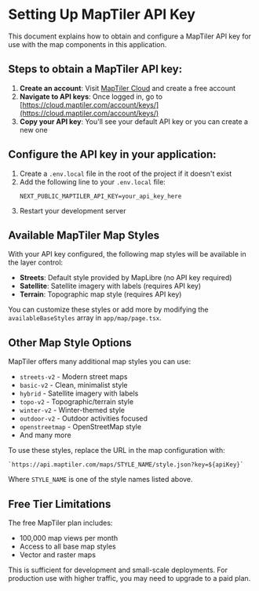 # Setting Up MapTiler API Key

This document explains how to obtain and configure a MapTiler API key for use with the map components in this application.

## Steps to obtain a MapTiler API key:

1. **Create an account**: Visit [MapTiler Cloud](https://cloud.maptiler.com/signin/) and create a free account
2. **Navigate to API keys**: Once logged in, go to [https://cloud.maptiler.com/account/keys/](https://cloud.maptiler.com/account/keys/)
3. **Copy your API key**: You'll see your default API key or you can create a new one

## Configure the API key in your application:

1. Create a `.env.local` file in the root of the project if it doesn't exist
2. Add the following line to your `.env.local` file:
   ```
   NEXT_PUBLIC_MAPTILER_API_KEY=your_api_key_here
   ```
3. Restart your development server

## Available MapTiler Map Styles

With your API key configured, the following map styles will be available in the layer control:

- **Streets**: Default style provided by MapLibre (no API key required)
- **Satellite**: Satellite imagery with labels (requires API key)
- **Terrain**: Topographic map style (requires API key)

You can customize these styles or add more by modifying the `availableBaseStyles` array in `app/map/page.tsx`.

## Other Map Style Options

MapTiler offers many additional map styles you can use:

- `streets-v2` - Modern street maps
- `basic-v2` - Clean, minimalist style
- `hybrid` - Satellite imagery with labels
- `topo-v2` - Topographic/terrain style
- `winter-v2` - Winter-themed style
- `outdoor-v2` - Outdoor activities focused
- `openstreetmap` - OpenStreetMap style
- And many more

To use these styles, replace the URL in the map configuration with:

```
`https://api.maptiler.com/maps/STYLE_NAME/style.json?key=${apiKey}`
```

Where `STYLE_NAME` is one of the style names listed above.

## Free Tier Limitations

The free MapTiler plan includes:

- 100,000 map views per month
- Access to all base map styles
- Vector and raster maps

This is sufficient for development and small-scale deployments. For production use with higher traffic, you may need to upgrade to a paid plan.
